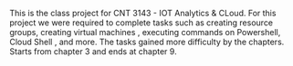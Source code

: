 This is the class project for CNT 3143 - IOT Analytics & CLoud. For this project we were required to complete tasks such as creating resource groups, creating virtual machines , executing commands on Powershell,
Cloud Shell , and more. The tasks gained more difficulty by the chapters. Starts from chapter 3 and ends at chapter 9.  

